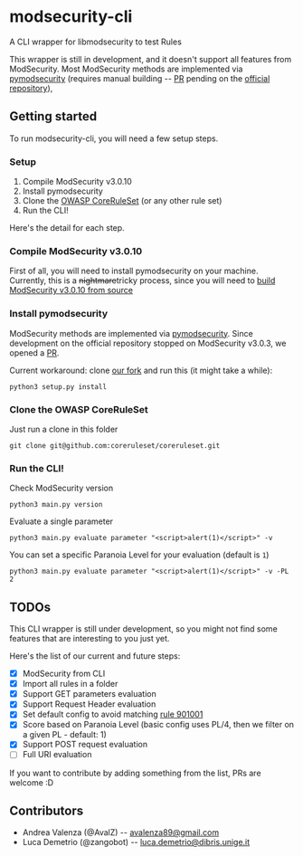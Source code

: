 # modsecurity-cli
A CLI wrapper for libmodsecurity to test Rules

This wrapper is still in development, and it doesn't support all features from ModSecurity.
Most ModSecurity methods are implemented via [pymodsecurity](https://github.com/AvalZ/pymodsecurity) (requires manual building -- [PR](https://github.com/pymodsecurity/pymodsecurity/pull/21) pending on the [official repository](https://github.com/pymodsecurity/pymodsecurity)), 

## Getting started

To run modsecurity-cli, you will need a few setup steps.

### Setup

1. Compile ModSecurity v3.0.10
1. Install pymodsecurity
1. Clone the [OWASP CoreRuleSet](https://github.com/coreruleset/coreruleset) (or any other rule set)
1. Run the CLI!

Here's the detail for each step.

### Compile ModSecurity v3.0.10 
First of all, you will need to install pymodsecurity on your machine. Currently, this is a ~~nightmare~~tricky process, since you will need to [build ModSecurity v3.0.10 from source](https://github.com/spiderLabs/ModSecurity/#compilation)

### Install pymodsecurity

ModSecurity methods are implemented via [pymodsecurity](https://github.com/pymodsecurity/pymodsecurity).
Since development on the official repository stopped on ModSecurity v3.0.3, we opened a [PR](https://github.com/pymodsecurity/pymodsecurity/pull/21).

Current workaround: clone [our fork](https://github.com/AvalZ/pymodsecurity) and run this (it might take a while):

```
python3 setup.py install
```

### Clone the OWASP CoreRuleSet

Just run a clone in this folder
```
git clone git@github.com:coreruleset/coreruleset.git
```

### Run the CLI!

Check ModSecurity version

```
python3 main.py version
```

Evaluate a single parameter

```
python3 main.py evaluate parameter "<script>alert(1)</script>" -v
```

You can set a specific Paranoia Level for your evaluation (default is `1`)
```
python3 main.py evaluate parameter "<script>alert(1)</script>" -v -PL 2
```

## TODOs

This CLI wrapper is still under development, so you might not find some features that are interesting to you just yet.

Here's the list of our current and future steps:

 - [x] ModSecurity from CLI
 - [x] Import all rules in a folder
 - [x] Support GET parameters evaluation
 - [x] Support Request Header evaluation
 - [x] Set default config to avoid matching [rule 901001](https://github.com/coreruleset/coreruleset/blob/v4.0/dev/rules/REQUEST-901-INITIALIZATION.conf#L54-L63)
 - [x] Score based on Paranoia Level (basic config uses PL/4, then we filter on a given PL - default: 1)
 - [x] Support POST request evaluation
 - [ ] Full URI evaluation

If you want to contribute by adding something from the list, PRs are welcome :D

## Contributors

 - Andrea Valenza (@AvalZ) -- avalenza89@gmail.com
 - Luca Demetrio (@zangobot) -- luca.demetrio@dibris.unige.it

